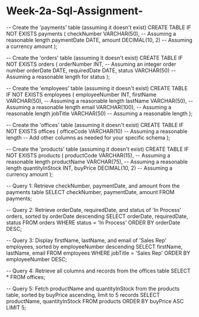 # Week-2a-Sql-Assignment-
-- Create the 'payments' table (assuming it doesn't exist)
CREATE TABLE IF NOT EXISTS payments (
    checkNumber VARCHAR(50), -- Assuming a reasonable length
    paymentDate DATE,
    amount DECIMAL(10, 2) -- Assuming a currency amount
);

-- Create the 'orders' table (assuming it doesn't exist)
CREATE TABLE IF NOT EXISTS orders (
    orderNumber INT, -- Assuming an integer order number
    orderDate DATE,
    requiredDate DATE,
    status VARCHAR(50) -- Assuming a reasonable length for status
);

-- Create the 'employees' table (assuming it doesn't exist)
CREATE TABLE IF NOT EXISTS employees (
    employeeNumber INT,
    firstName VARCHAR(50), -- Assuming a reasonable length
    lastName VARCHAR(50), -- Assuming a reasonable length
    email VARCHAR(100), -- Assuming a reasonable length
    jobTitle VARCHAR(50) -- Assuming a reasonable length
);

-- Create the 'offices' table (assuming it doesn't exist)
CREATE TABLE IF NOT EXISTS offices (
    officeCode VARCHAR(10) -- Assuming a reasonable length
    -- Add other columns as needed for your specific schema
);

-- Create the 'products' table (assuming it doesn't exist)
CREATE TABLE IF NOT EXISTS products (
    productCode VARCHAR(15), -- Assuming a reasonable length
    productName VARCHAR(75), -- Assuming a reasonable length
    quantityInStock INT,
    buyPrice DECIMAL(10, 2) -- Assuming a currency amount
);

-- Query 1: Retrieve checkNumber, paymentDate, and amount from the payments table
SELECT
    checkNumber,
    paymentDate,
    amount
FROM
    payments;

-- Query 2: Retrieve orderDate, requiredDate, and status of 'In Process' orders, sorted by orderDate descending
SELECT
    orderDate,
    requiredDate,
    status
FROM
    orders
WHERE
    status = 'In Process'
ORDER BY
    orderDate DESC;

-- Query 3: Display firstName, lastName, and email of 'Sales Rep' employees, sorted by employeeNumber descending
SELECT
    firstName,
    lastName,
    email
FROM
    employees
WHERE
    jobTitle = 'Sales Rep'
ORDER BY
    employeeNumber DESC;

-- Query 4: Retrieve all columns and records from the offices table
SELECT
    *
FROM
    offices;

-- Query 5: Fetch productName and quantityInStock from the products table, sorted by buyPrice ascending, limit to 5 records
SELECT
    productName,
    quantityInStock
FROM
    products
ORDER BY
    buyPrice ASC
LIMIT 5;
